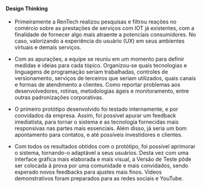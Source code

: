 #### Design Thinking

- Primeiramente a RenTech realizou pesquisas e filtrou reações no comércio sobre as prestações de serviços com IOT já existentes, com a finalidade de fornecer algo mais atraente a potenciais consumidores. No caso, valorizando a experiência do usuário (UX) em seus ambientes virtuais e demais serviços.

- Com as apurações, a equipe se reuniu em um momento para definir medidas e ideias para cada tópico. Organizou-se quais tecnologias e linguagens de programação seriam trabalhadas, controles de versionamento, serviços de terceiros que seriam utilizados, quais canais e formas de atendimento a clientes. Como reportar problemas aos desenvolvedores, rotinas, metodologias ágeis e monitoramento, entre outras padronizações corporativas.

- O primeiro protótipo desenvolvido foi testado internamente, e por convidados da empresa. Assim, foi possível apurar um feedback imediatista, para tornar o sistema e as tecnologia fornecidas mais responsivas nas partes mais essenciais. Além disso, já seria um bom apontamento para contatos, e até possíveis investidores e clientes. 

- Com todos os resultados obtidos com o protótipo, foi possível aprimorar o sistema, tornando-o adaptável a seus usuários. Desta vez com uma interface gráfica mais elaborada e mais visual, a Versão de Teste pôde ser colocada à prova por uma comunidade e mais convidados, sendo esperado novos feedbacks para ajustes mais finos. Vídeos demonstrativos foram preparados para as redes sociais e YouTube.
